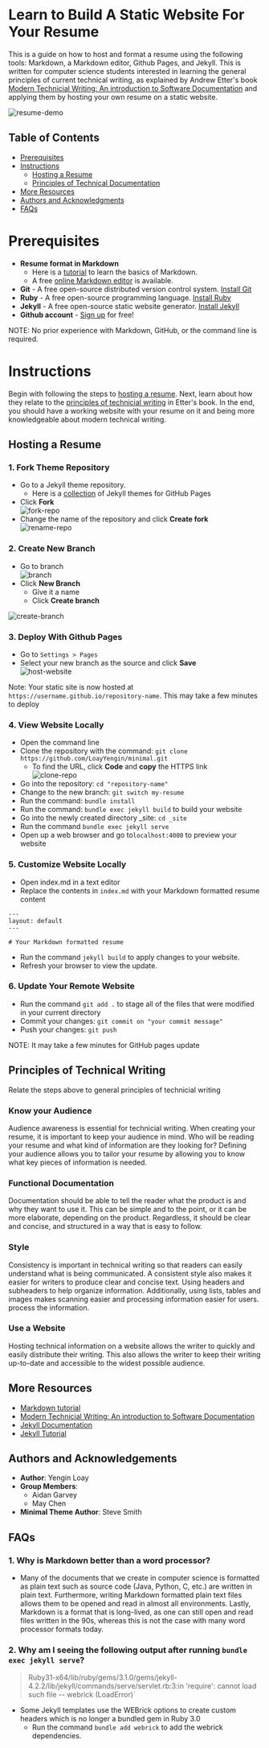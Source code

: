 # Learn to Build A Static Website For Your Resume

This is a guide on how to host and format a resume using the following tools: Markdown, a Markdown 
editor, Github Pages, and Jekyll. This is written for computer science students interested in learning the general 
principles of current technical writing, as explained by Andrew Etter's book [Modern Technicial Writing: An 
introduction to Software Documentation](https://www.amazon.ca/Modern-Technical-Writing-Introduction-Documentation-ebook/dp/B01A2QL9SS) and applying them
by hosting your own resume on a static website.

![resume-demo](readme-assets/resume-demo.gif)

## Table of Contents

- [Prerequisites](#prerequisites)
- [Instructions](#instructions)
  - [Hosting a Resume](#Hosting-a-Resume)
  - [Principles of Technical Documentation](#Principles-Of-Technical-Documentation)
- [More Resources](#more-resources)
- [Authors and Acknowledgments](#authors-and-acknowledgments)
- [FAQs](#faqs)

# Prerequisites

- **Resume format in Markdown**
  - Here is a [tutorial](https://www.markdowntutorial.com/) to learn the basics of Markdown.
  - A free [online Markdown editor](https://dillinger.io/) is available. 
- **Git** - A free open-source distributed version control system. [Install Git](https://git-scm.com/book/en/v2/Getting-Started-Installing-Git)
- **Ruby** - A free open-source programming language. [Install Ruby](https://jekyllrb.com/docs/installation/)
- **Jekyll** - A free open-source static website generator. [Install Jekyll](https://jekyllrb.com/docs/installation/)
- **Github account** - [Sign up](https://github.com/join) for free!

NOTE: No prior experience with Markdown, GitHub, or the command line is required.

# Instructions
Begin with following the steps to [hosting a resume](#hosting-a-Resume). Next, learn about how they relate to the 
[principles of technicial writing](#Principles-of-Technical-Writing) in Etter's book. In the end, you should have a 
working website with your resume on it and being more knowledgeable about modern technical writing.

## Hosting a Resume

### 1. Fork Theme Repository
- Go to a Jekyll theme repository.
  - Here is a [collection](https://github.com/pages-themes) of Jekyll themes for GitHub Pages
- Click **Fork**  
![fork-repo](readme-assets/fork-repo.png)
- Change the name of the repository and click **Create fork**  
![rename-repo](readme-assets/rename-repo.gif)

### 2. Create New Branch
- Go to branch  
![branch](readme-assets/branch.png)
- Click **New Branch**
  - Give it a name
  - Click **Create branch**

![create-branch](readme-assets/create-branch.gif)

### 3. Deploy With Github Pages
- Go to `Settings > Pages`
- Select your new branch as the source and click **Save**   
![host-website](readme-assets/host-website.gif)

Note: Your static site is now hosted at `https://username.github.io/repository-name`. This may take a few minutes to 
  deploy

### 4. View Website Locally
- Open the command line 
- Clone the repository with the command: `git clone https://github.com/LoayYengin/minimal.git`
  - To find the URL, click **Code** and **copy** the HTTPS link  
![clone-repo](readme-assets/clone-repo.gif)
- Go into the repository: `cd "repository-name"`
- Change to the new branch: `git switch my-resume`
- Run the command: `bundle install`
- Run the command: `bundle exec jekyll build` to build your website
- Go into the newly created directory _site: `cd _site`
- Run the command `bundle exec jekyll serve`
- Open up a web browser and go to`localhost:4000` to preview your website

### 5. Customize Website Locally
- Open index.md in a text editor
- Replace the contents in `index.md` with your Markdown formatted resume content 
```text
---
layout: default
---

# Your Markdown formatted resume
```  
- Run the command `jekyll build` to apply changes to your website.
- Refresh your browser to view the update.

### 6. Update Your Remote Website
- Run the command `git add .` to stage all of the files that were modified in your current directory
- Commit your changes: `git commit on "your commit message"`
- Push your changes: `git push`
  
NOTE: It may take a few minutes for GitHub pages update

## Principles of Technical Writing

Relate the steps above to general principles of technicial writing

### Know your Audience

Audience awareness is essential for technicial writing. When creating your resume, it is important to keep your 
audience in mind. Who will be reading your resume and what kind of information are they looking for? Defining your 
audience allows you to tailor your resume by allowing you to know what key pieces of information is needed.

### Functional Documentation

Documentation should be able to tell the reader what the product is and why they want to use it. This can be simple 
and to the point, or it can be more elaborate, depending on the product. Regardless, it should be clear and concise, 
and structured in a way that is easy to follow.

### Style

Consistency is important in technical writing so that readers can easily understand what is being communicated. A 
consistent style also makes it easier for writers to produce clear and concise text. Using headers and subheaders to 
help organize information. Additionally, using lists, tables and images makes scanning easier and processing 
information easier for users.
process the information.

### Use a Website

Hosting technical information on a website allows the writer to quickly and easily distribute their writing. This 
also allows the writer to keep their writing up-to-date and accessible to the widest possible audience.


## More Resources
- [Markdown tutorial](https://www.markdowntutorial.com/)
- [Modern Technicial Writing: An introduction to Software Documentation](https://www.amazon.ca/Modern-Technical-Writing-Introduction-Documentation-ebook/dp/B01A2QL9SS)
- [Jekyll Documentation](https://jekyllrb.com/docs/)
- [Jekyll Tutorial](https://www.mikedane.com/static-site-generators/jekyll/)

## Authors and Acknowledgements

- **Author**: Yengin Loay
- **Group Members**: 
  - Aidan Garvey
  - May Chen
- **Minimal Theme Author**: Steve Smith

## FAQs

### 1. Why is Markdown better than a word processor?
- Many of the documents that we create in computer science is formatted as plain text such as source code (Java, 
  Python, C, etc.) are written in plain text. Furthermore, writing Markdown formatted plain text files allows them 
  to be opened and read in almost all environments. Lastly, Markdown is a format that is long-lived, as one can still 
  open and read files written in the 90s, whereas this is not the case with many word processor formats today.

### 2. Why am I seeing the following output after running `bundle exec jekyll serve`?
>Ruby31-x64/lib/ruby/gems/3.1.0/gems/jekyll-4.2.2/lib/jekyll/commands/serve/servlet.rb:3:in 'require': cannot load such file -- webrick (LoadError)`
- Some Jekyll templates use the WEBrick options to create custom headers which is no longer a bundled gem in Ruby 3.0
  - Run the command `bundle add webrick` to add the webrick dependencies.